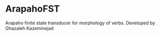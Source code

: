 # ArapahoFST
Arapaho finite state transducer for morphology of verbs. Developed by Ghazaleh Kazeminejad
